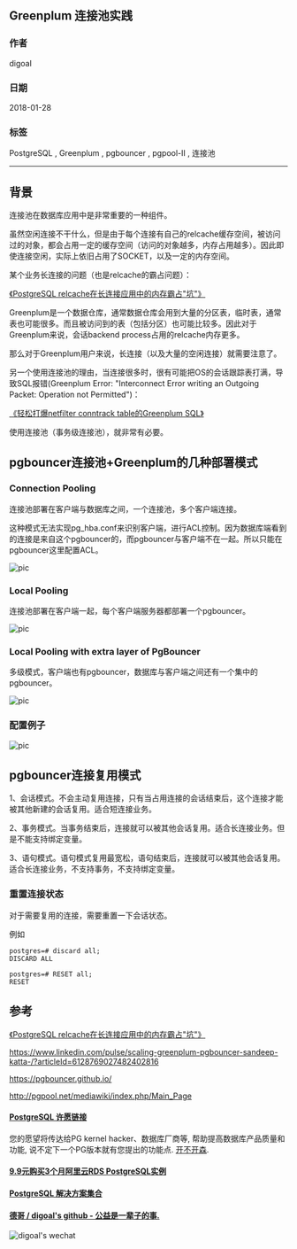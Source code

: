 ## Greenplum 连接池实践       
                
### 作者                
digoal                
                
### 日期                
2018-01-28                
                
### 标签                
PostgreSQL , Greenplum , pgbouncer , pgpool-II , 连接池               
                
----                
                
## 背景       
连接池在数据库应用中是非常重要的一种组件。     
    
虽然空闲连接不干什么，但是由于每个连接有自己的relcache缓存空间，被访问过的对象，都会占用一定的缓存空间（访问的对象越多，内存占用越多）。因此即使连接空闲，实际上依旧占用了SOCKET，以及一定的内存空间。  
  
某个业务长连接的问题（也是relcache的霸占问题）：  
  
[《PostgreSQL relcache在长连接应用中的内存霸占"坑"》](../201607/20160709_01.md)    
  
Greenplum是一个数据仓库，通常数据仓库会用到大量的分区表，临时表，通常表也可能很多。而且被访问到的表（包括分区）也可能比较多。因此对于Greenplum来说，会话backend process占用的relcache内存更多。  
  
那么对于Greenplum用户来说，长连接（以及大量的空闲连接）就需要注意了。  
   
另一个使用连接池的理由，当连接很多时，很有可能把OS的会话跟踪表打满，导致SQL报错(Greenplum Error: "Interconnect Error writing an Outgoing Packet: Operation not Permitted")：   
  
[《轻松打爆netfilter conntrack table的Greenplum SQL》](../201612/20161229_05.md)  
  
使用连接池（事务级连接池），就非常有必要。  
  
## pgbouncer连接池+Greenplum的几种部署模式  
### Connection Pooling  
连接池部署在客户端与数据库之间，一个连接池，多个客户端连接。  
  
这种模式无法实现pg_hba.conf来识别客户端，进行ACL控制。因为数据库端看到的连接是来自这个pgbouncer的，而pgbouncer与客户端不在一起。所以只能在pgbouncer这里配置ACL。  
  
![pic](20180128_04_pic_001.png)  
  
### Local Pooling  
连接池部署在客户端一起，每个客户端服务器都部署一个pgbouncer。  
  
![pic](20180128_04_pic_002.png)  
  
### Local Pooling with extra layer of PgBouncer  
多级模式，客户端也有pgbouncer，数据库与客户端之间还有一个集中的pgbouncer。  
  
![pic](20180128_04_pic_003.png)  
  
### 配置例子  
![pic](20180128_04_pic_004.png)  
  
## pgbouncer连接复用模式  
  
1、会话模式。不会主动复用连接，只有当占用连接的会话结束后，这个连接才能被其他新建的会话复用。适合短连接业务。  
  
2、事务模式。当事务结束后，连接就可以被其他会话复用。适合长连接业务。但是不能支持绑定变量。  
  
3、语句模式。语句模式复用最宽松，语句结束后，连接就可以被其他会话复用。适合长连接业务，不支持事务，不支持绑定变量。  
  
  
### 重置连接状态  
对于需要复用的连接，需要重置一下会话状态。  
  
例如  
  
```  
postgres=# discard all;  
DISCARD ALL  
  
postgres=# RESET all;  
RESET  
```  
  
  
## 参考  
[《PostgreSQL relcache在长连接应用中的内存霸占"坑"》](../201607/20160709_01.md)    
  
https://www.linkedin.com/pulse/scaling-greenplum-pgbouncer-sandeep-katta-/?articleId=6128769027482402816  
  
https://pgbouncer.github.io/  
  
http://pgpool.net/mediawiki/index.php/Main_Page  
  
  
  
  
  
  
  
  
  
  
  
  
  
  
  
  
  
  
  
  
  
  
  
  
  
  
  
  
  
  
  
  
  
  
  
  
  
  
  
  
  
  
  
  
  
  
  
  
  
  
  
  
  
  
  
  
  
  
  
  
  
  
  
#### [PostgreSQL 许愿链接](https://github.com/digoal/blog/issues/76 "269ac3d1c492e938c0191101c7238216")
您的愿望将传达给PG kernel hacker、数据库厂商等, 帮助提高数据库产品质量和功能, 说不定下一个PG版本就有您提出的功能点. [开不开森](https://github.com/digoal/blog/issues/76 "269ac3d1c492e938c0191101c7238216").  
  
  
#### [9.9元购买3个月阿里云RDS PostgreSQL实例](https://www.aliyun.com/database/postgresqlactivity "57258f76c37864c6e6d23383d05714ea")
  
  
#### [PostgreSQL 解决方案集合](https://yq.aliyun.com/topic/118 "40cff096e9ed7122c512b35d8561d9c8")
  
  
#### [德哥 / digoal's github - 公益是一辈子的事.](https://github.com/digoal/blog/blob/master/README.md "22709685feb7cab07d30f30387f0a9ae")
  
  
![digoal's wechat](../pic/digoal_weixin.jpg "f7ad92eeba24523fd47a6e1a0e691b59")
  
